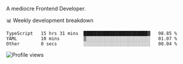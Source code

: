 A mediocre Frontend Developer.

📊 Weekly development breakdown
<!--START_SECTION:waka-->

```text
TypeScript   15 hrs 31 mins  ████████████████████████▓   98.85 %
YAML         10 mins         ▒░░░░░░░░░░░░░░░░░░░░░░░░   01.07 %
Other        0 secs          ░░░░░░░░░░░░░░░░░░░░░░░░░   00.04 %
```

<!--END_SECTION:waka-->

<img src="https://gpvc.arturio.dev/iqbalfasri" alt="Profile views"/>
